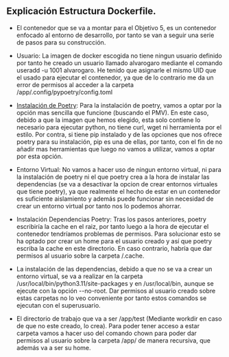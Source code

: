 ## Explicación Estructura Dockerfile.

* El contenedor que se va a montar para el Objetivo 5, es un contenedor enfocado al entorno de desarrollo,
por tanto se van a seguir una serie de pasos para su construcción.

* Usuario: La imagen de docker escogida no tiene ningun usuario definido por tanto he creado un usuario llamado alvarogaro mediante el comando useradd -u 1001 alvarogaro. He tenido que asignarle el mismo UID que el usado para ejecutar el contenedor, ya que de lo contrario me da un error de permisos al acceder a la carpeta /app/.config/pypoetry/config.toml  

* [Instalación de Poetry](https://python-poetry.org/docs#ci-recommendations): Para la instalación de poetry, vamos a optar por la opción mas sencilla que funcione (buscando el PMV). En este caso, debido a que la imagen que hemos elegido, esta solo contiene lo necesario para ejecutar python, no tiene curl, wget ni herramienta por el estilo. Por contra, si tiene pip instalado y de las opciones que nos ofrece poetry para su instalación, pip es una de ellas, por tanto, con el fin de no añadir mas herramientas que luego no vamos a utilizar, vamos a optar por esta opción.

* Entorno Virtual: No vamos a hacer uso de ningun entorno virtual, ni para la instalación de poetry ni el que poetry crea a la hora de instalar las dependencias (se va a desactivar la opcion de crear entornos virtuales que tiene poetry), ya que realmente el hecho de estar en un contenedor es suficiente aislamiento y además puede funcionar sin necesidad de crear un entorno virtual por tanto nos lo podemos ahorrar. 

* Instalación Dependencias Poetry: Tras los pasos anteriores, poetry escribiría la cache en el raiz, por tanto luego a la hora de ejecutar el contenedor tendríamos problemas de permisos. Para solucionar esto se ha optado por crear un home para el usuario creado y así que poetry escriba la cache en este directorio. En caso contrario, habría que dar permisos al usuario sobre la carpeta /.cache.

* La instalación de las dependencias, debido a que no se va a crear un entorno virtual, se va a realizar en la carpeta /usr/local/bin/python3.11/site-packages y en /usr/local/bin, aunque se ejecute con la opción --no-root. Dar permisos al usuario creado sobre estas carpetas no lo veo conveniente por tanto estos comandos se ejecutan con el superusuario.

* El directorio de trabajo que va a ser /app/test (Mediante workdir en caso de que no este creado, lo crea). Para poder tener acceso a estar carpeta vamos a hacer uso del comando chown para poder dar permisos al usuario sobre la carpeta /app/ de manera recursiva, que además va a ser su home.